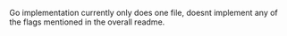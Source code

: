 Go implementation currently only does one file, doesnt implement any of the flags mentioned in the overall readme.
